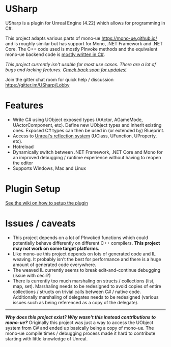 # USharp

USharp is a plugin for Unreal Engine (4.22) which allows for programming in C#.

This project adapts various parts of mono-ue https://mono-ue.github.io/ and is roughly similar but has support for Mono, .NET Framework and .NET Core. The C++ code used is mostly PInvoke methods and the equivalent mono-ue backend code is [mostly written in C#](https://github.com/pixeltris/USharp/tree/master/Managed/UnrealEngine.Runtime/UnrealEngine.Runtime/Internal).

_This project currently isn't usable for most use cases. There are a lot of bugs and lacking features. [Check back soon for updates!](https://github.com/pixeltris/USharp/projects/2)_

Join the gitter chat room for quick help / discussion https://gitter.im/USharp/Lobby

# Features

- Write C# using UObject exposed types (AActor, AGameMode, UActorComponent, etc). Define new UObject types and inherit existing ones. Exposed C# types can then be used in (or extended by) Blueprint.
- Access to [Unreal's reflection system](https://www.unrealengine.com/en-US/blog/unreal-property-system-reflection) (UClass, UFunction, UProperty, etc). 
- Hotreload
- Dynamically switch between .NET Framework, .NET Core and Mono for an improved debugging / runtime experience without having to reopen the editor
- Supports Windows, Mac and Linux

# Plugin Setup

[See the wiki on how to setup the plugin](https://github.com/pixeltris/USharp/wiki/Plugin-Setup)

# Issues / caveats

- This project depends on a lot of PInvoked functions which could potentially behave differently on different C++ compilers. **This project may not work on some target platforms.**
- Like mono-ue this project depends on lots of generated code and IL weaving. It probably isn't the best for performance and there is a huge amount of generated code everywhere.
- The weaved IL currently seems to break edit-and-continue debugging (issue with cecil?)
- There is currently too much marshaling on structs / collections (list, map, set). Marshaling needs to be redesigned to avoid copies of entire collections / structs on trivial calls between C# / native code. Additionally marshaling of delegates needs to be redesigned (various issues such as being referenced as a copy of the delegate).

---

**_Why does this project exist? Why wasn't this instead contributions to mono-ue?_** Originally this project was just a way to access the UObject system from C# and ended up basically being a copy of mono-ue. The mono-ue compile times / debugging process made it hard to contribute starting with little knowledge of Unreal.
